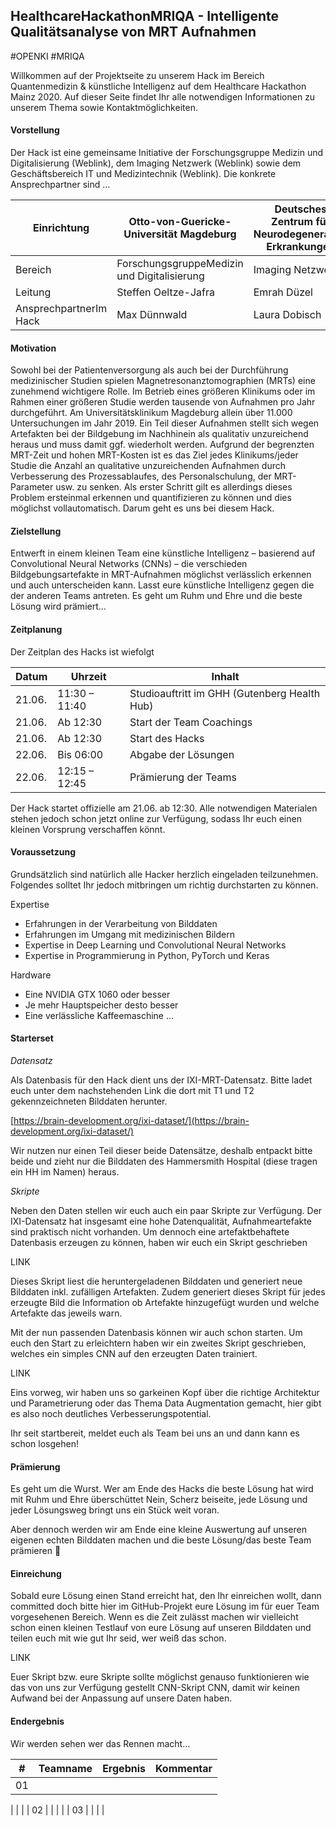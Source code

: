 ## HealthcareHackathonMRIQA - Intelligente Qualitätsanalyse von MRT Aufnahmen

#OPENKI #MRIQA

Willkommen auf der Projektseite zu unserem Hack im Bereich Quantenmedizin &amp; künstliche Intelligenz auf dem Healthcare Hackathon Mainz 2020. Auf dieser Seite findet Ihr alle notwendigen Informationen zu unserem Thema sowie Kontaktmöglichkeiten.

#### Vorstellung

Der Hack ist eine gemeinsame Initiative der Forschungsgruppe Medizin und Digitalisierung (Weblink), dem Imaging Netzwerk (Weblink) sowie dem Geschäftsbereich IT und Medizintechnik (Weblink). Die konkrete Ansprechpartner sind …

| Einrichtung | Otto-von-Guericke-Universität Magdeburg | Deutsches Zentrum für Neurodegenerative Erkrankungen | Universitätsklinikum Magdeburg |
| --- | --- | --- | --- |
| Bereich | ForschungsgruppeMedizin und Digitalisierung | Imaging Netzwerk | Geschäftsbereich IT und Medizintechnik |
| Leitung | Steffen Oeltze-Jafra | Emrah Düzel | Robert Waschipky |
| AnsprechpartnerIm Hack | Max Dünnwald | Laura Dobisch | Marko Rak |

#### Motivation

Sowohl bei der Patientenversorgung als auch bei der Durchführung medizinischer Studien spielen Magnetresonanztomographien (MRTs) eine zunehmend wichtigere Rolle. Im Betrieb eines größeren Klinikums oder im Rahmen einer größeren Studie werden tausende von Aufnahmen pro Jahr durchgeführt. Am Universitätsklinikum Magdeburg allein über 11.000 Untersuchungen im Jahr 2019. Ein Teil dieser Aufnahmen stellt sich wegen Artefakten bei der Bildgebung im Nachhinein als qualitativ unzureichend heraus und muss damit ggf. wiederholt werden. Aufgrund der begrenzten MRT-Zeit und hohen MRT-Kosten ist es das Ziel jedes Klinikums/jeder Studie die Anzahl an qualitative unzureichenden Aufnahmen durch Verbesserung des Prozessablaufes, des Personalschulung, der MRT-Parameter usw. zu senken. Als erster Schritt gilt es allerdings dieses Problem ersteinmal erkennen und quantifizieren zu können und dies möglichst vollautomatisch. Darum geht es uns bei diesem Hack.

#### Zielstellung

Entwerft in einem kleinen Team eine künstliche Intelligenz – basierend auf Convolutional Neural Networks (CNNs) – die verschieden Bildgebungsartefakte in MRT-Aufnahmen möglichst verlässlich erkennen und auch unterscheiden kann. Lasst eure künstliche Intelligenz gegen die der anderen Teams antreten. Es geht um Ruhm und Ehre und die beste Lösung wird prämiert…

#### Zeitplanung

Der Zeitplan des Hacks ist wiefolgt

| Datum | Uhrzeit | Inhalt |
| --- | --- | --- |
| 21.06. | 11:30 – 11:40 | Studioauftritt im GHH (Gutenberg Health Hub) |
| 21.06. | Ab 12:30 | Start der Team Coachings |
| 21.06. | Ab 12:30 | Start des Hacks |
| 22.06. | Bis 06:00 | Abgabe der Lösungen |
| 22.06. | 12:15 – 12:45 | Prämierung der Teams |

Der Hack startet offizielle am 21.06. ab 12:30. Alle notwendigen Materialen stehen jedoch schon jetzt online zur Verfügung, sodass Ihr euch einen kleinen Vorsprung verschaffen könnt.

#### Voraussetzung

Grundsätzlich sind natürlich alle Hacker herzlich eingeladen teilzunehmen. Folgendes solltet Ihr jedoch mitbringen um richtig durchstarten zu können.

Expertise

- Erfahrungen in der Verarbeitung von Bilddaten
- Erfahrungen im Umgang mit medizinischen Bildern
- Expertise in Deep Learning und Convolutional Neural Networks
- Expertise in Programmierung in Python, PyTorch und Keras

Hardware

- Eine NVIDIA GTX 1060 oder besser
- Je mehr Hauptspeicher desto besser
- Eine verlässliche Kaffeemaschine …

#### Starterset

_Datensatz_

Als Datenbasis für den Hack dient uns der IXI-MRT-Datensatz. Bitte ladet euch unter dem nachstehenden Link die dort mit T1 und T2 gekennzeichneten Bilddaten herunter.

[https://brain-development.org/ixi-dataset/](https://brain-development.org/ixi-dataset/)

Wir nutzen nur einen Teil dieser beide Datensätze, deshalb entpackt bitte beide und zieht nur die Bilddaten des Hammersmith Hospital (diese tragen ein HH im Namen) heraus.

_Skripte_

Neben den Daten stellen wir euch auch ein paar Skripte zur Verfügung. Der IXI-Datensatz hat insgesamt eine hohe Datenqualität, Aufnahmeartefakte sind praktisch nicht vorhanden. Um dennoch eine artefaktbehaftete Datenbasis erzeugen zu können, haben wir euch ein Skript geschrieben

LINK

Dieses Skript liest die heruntergeladenen Bilddaten und generiert neue Bilddaten inkl. zufälligen Artefakten. Zudem generiert dieses Skript für jedes erzeugte Bild die Information ob Artefakte hinzugefügt wurden und welche Artefakte das jeweils warn.

Mit der nun passenden Datenbasis können wir auch schon starten. Um euch den Start zu erleichtern haben wir ein zweites Skript geschrieben, welches ein simples CNN auf den erzeugten Daten trainiert.

LINK

Eins vorweg, wir haben uns so garkeinen Kopf über die richtige Architektur und Parametrierung oder das Thema Data Augmentation gemacht, hier gibt es also noch deutliches Verbesserungspotential.

Ihr seit startbereit, meldet euch als Team bei uns an und dann kann es schon losgehen!

#### Prämierung

Es geht um die Wurst. Wer am Ende des Hacks die beste Lösung hat wird mit Ruhm und Ehre überschüttet Nein, Scherz beiseite, jede Lösung und jeder Lösungsweg bringt uns ein Stück weit voran.

Aber dennoch werden wir am Ende eine kleine Auswertung auf unseren eigenen echten Bilddaten machen und die beste Lösung/das beste Team prämieren 

#### Einreichung

Sobald eure Lösung einen Stand erreicht hat, den Ihr einreichen wollt, dann committed doch bitte hier im GitHub-Projekt eure Lösung im für euer Team vorgesehenen Bereich. Wenn es die Zeit zulässt machen wir vielleicht schon einen kleinen Testlauf von eure Lösung auf unseren Bilddaten und teilen euch mit wie gut Ihr seid, wer weiß das schon.

LINK

Euer Skript bzw. eure Skripte sollte möglichst genauso funktionieren wie das von uns zur Verfügung gestellt CNN-Skript CNN, damit wir keinen Aufwand bei der Anpassung auf unsere Daten haben.

#### Endergebnis

Wir werden sehen wer das Rennen macht…

| # | Teamname | Ergebnis | Kommentar |
| --- | --- | --- | --- |
| 01 |
 |
 |
 |
| 02 |
 |
 |
 |
| 03 |
 |
 |
 |
